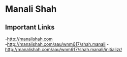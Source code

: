 # Manali Shah

## Important Links

-http://manalishah.com  
-http://manalishah.com/aau/wnm617/shah.manali 
-http://manalishah.com/aau/wnm617/shah.manali/initializr/ 
